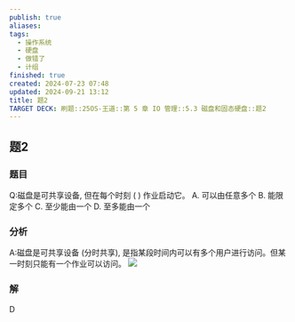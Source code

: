 ```yaml
---
publish: true
aliases: 
tags:
  - 操作系统
  - 硬盘
  - 做错了
  - 计组
finished: true
created: 2024-07-23 07:48
updated: 2024-09-21 13:12
title: 题2
TARGET DECK: 刷题::25OS-王道::第 5 章 IO 管理::5.3 磁盘和固态硬盘::题2
---
```


## 题2
### 题目
Q:磁盘是可共享设备, 但在每个时刻 ( ) 作业启动它。
A. 可以由任意多个 B. 能限定多个
C. 至少能由一个 D. 至多能由一个
### 分析
A:磁盘是可共享设备 (分时共享), 是指某段时间内可以有多个用户进行访问。但某一时刻只能有一个作业可以访问。
![](https://img.hwenyi.live/202408112028075.webp)
### 解
D
